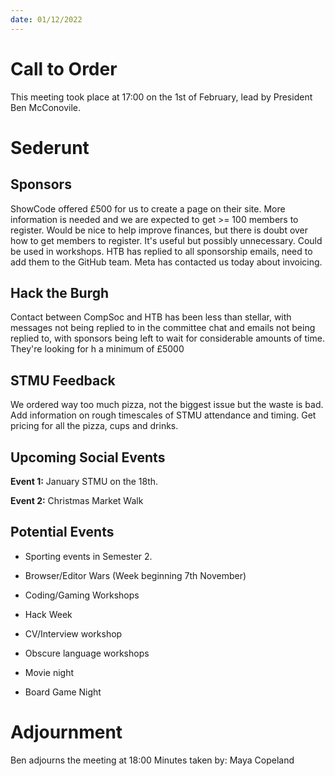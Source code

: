 ```yaml
---
date: 01/12/2022
---
```


# Call to Order

This meeting took place at 17:00 on the 1st of February, lead by
President Ben McConovile.

# Sederunt

## Sponsors

ShowCode offered £500 for us to create a page on their site. More
information is needed and we are expected to get \>= 100 members to
register. Would be nice to help improve finances, but there is doubt
over how to get members to register. It's useful but possibly
unnecessary. Could be used in workshops. HTB has replied to all
sponsorship emails, need to add them to the GitHub team. Meta has
contacted us today about invoicing.

## Hack the Burgh

Contact between CompSoc and HTB has been less than stellar, with
messages not being replied to in the committee chat and emails not being
replied to, with sponsors being left to wait for considerable amounts of
time. They're looking for h a minimum of £5000

## STMU Feedback

We ordered way too much pizza, not the biggest issue but the waste is
bad. Add information on rough timescales of STMU attendance and timing.
Get pricing for all the pizza, cups and drinks.

## Upcoming Social Events

**Event 1:** January STMU on the 18th.

**Event 2:** Christmas Market Walk

## Potential Events

- Sporting events in Semester 2.

- Browser/Editor Wars (Week beginning 7th November)

- Coding/Gaming Workshops

- Hack Week

- CV/Interview workshop

- Obscure language workshops

- Movie night

- Board Game Night

# Adjournment

Ben adjourns the meeting at 18:00
Minutes taken by: Maya Copeland
